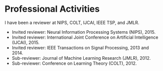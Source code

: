 # **Professional Activities**

I have been a reviewer at NIPS, COLT, IJCAI, IEEE TSP, and JMLR.

* Invited reviewer: Neural Information Processing Systems (NIPS), 2015.
* Invited reviewer: International Joint Conference on Artificial Intelligence (IJCAI), 2015.
* Invited reviewer: IEEE Transactions on Signal Processing, 2013 and 2014.
* Sub-reviewer: Journal of Machine Learning Research (JMLR), 2012.
* Sub-reviewer: Conference on Learning Theory (COLT), 2012.
